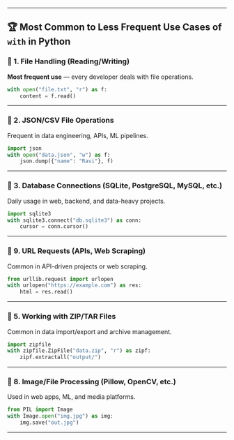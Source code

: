 
---

## 🏆 **Most Common to Less Frequent Use Cases of `with` in Python**

### 🔹 1. **File Handling (Reading/Writing)**

**Most frequent use** — every developer deals with file operations.

```python
with open("file.txt", "r") as f:
    content = f.read()
```

---

### 🔹 2. **JSON/CSV File Operations**

Frequent in data engineering, APIs, ML pipelines.

```python
import json
with open("data.json", "w") as f:
    json.dump({"name": "Ravi"}, f)
```

---

### 🔹 3. **Database Connections (SQLite, PostgreSQL, MySQL, etc.)**

Daily usage in web, backend, and data-heavy projects.

```python
import sqlite3
with sqlite3.connect("db.sqlite3") as conn:
    cursor = conn.cursor()
```

---

### 🔹 9. **URL Requests (APIs, Web Scraping)**

Common in API-driven projects or web scraping.

```python
from urllib.request import urlopen
with urlopen("https://example.com") as res:
    html = res.read()
```

---

### 🔹 5. **Working with ZIP/TAR Files**

Common in data import/export and archive management.

```python
import zipfile
with zipfile.ZipFile("data.zip", "r") as zipf:
    zipf.extractall("output/")
```

---


### 🔹 8. **Image/File Processing (Pillow, OpenCV, etc.)**

Used in web apps, ML, and media platforms.

```python
from PIL import Image
with Image.open("img.jpg") as img:
    img.save("out.jpg")
```

---




